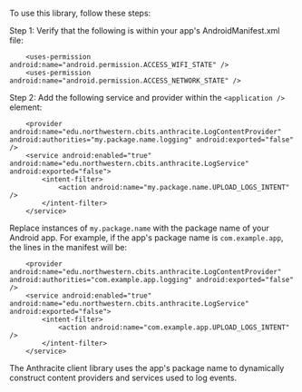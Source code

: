 To use this library, follow these steps:

Step 1: Verify that the following is within your app's AndroidManifest.xml file:

```
    <uses-permission android:name="android.permission.ACCESS_WIFI_STATE" />
    <uses-permission android:name="android.permission.ACCESS_NETWORK_STATE" />
```

Step 2: Add the following service and provider within the `<application />` element:

```
    <provider android:name="edu.northwestern.cbits.anthracite.LogContentProvider" android:authorities="my.package.name.logging" android:exported="false" />
    <service android:enabled="true" android:name="edu.northwestern.cbits.anthracite.LogService" android:exported="false">
        <intent-filter>
            <action android:name="my.package.name.UPLOAD_LOGS_INTENT" />
        </intent-filter>
    </service>
```

Replace instances of `my.package.name` with the package name of your Android app. For example, if the app's package name is `com.example.app`, the lines in the manifest will be:

```
    <provider android:name="edu.northwestern.cbits.anthracite.LogContentProvider" android:authorities="com.example.app.logging" android:exported="false" />
    <service android:enabled="true" android:name="edu.northwestern.cbits.anthracite.LogService" android:exported="false">
        <intent-filter>
            <action android:name="com.example.app.UPLOAD_LOGS_INTENT" />
        </intent-filter>
    </service>
```

The Anthracite client library uses the app's package name to dynamically construct content providers and services used to log events.
